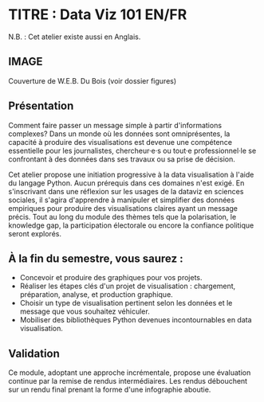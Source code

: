 # TITRE : Data Viz 101 EN/FR

N.B. : Cet atelier existe aussi en Anglais.

## IMAGE

Couverture de W.E.B. Du Bois (voir dossier figures)

## Présentation

Comment faire passer un message simple à partir d'informations complexes?
Dans un monde où les données sont omniprésentes, la capacité à produire des visualisations est devenue une compétence essentielle pour les journalistes, chercheur·e·s ou tout·e professionnel·le se confrontant à des données dans ses travaux ou sa prise de décision.

Cet atelier propose une initiation progressive à la data visualisation à l'aide du langage Python. Aucun prérequis dans ces domaines n'est exigé.
En s'inscrivant dans une réflexion sur les usages de la dataviz en sciences sociales, il s'agira d'apprendre à manipuler et simplifier des données empiriques pour produire des visualisations claires ayant un message précis. Tout au long du module des thèmes tels que la polarisation, le knowledge gap, la participation électorale ou encore la confiance politique seront explorés.

## À la fin du semestre, vous saurez :

- Concevoir et produire des graphiques pour vos projets.
- Réaliser les étapes clés d'un projet de visualisation : chargement, préparation, analyse, et production graphique.
- Choisir un type de visualisation pertinent selon les données et le message que vous souhaitez véhiculer.
- Mobiliser des bibliothèques Python devenues incontournables en data visualisation.

## Validation

Ce module, adoptant une approche incrémentale, propose une évaluation continue par la remise de rendus intermédiaires.
Les rendus débouchent sur un rendu final prenant la forme d'une infographie aboutie.
